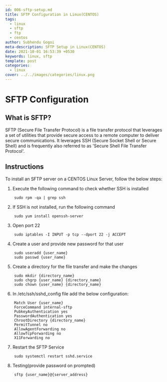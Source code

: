 ```yaml
---
id: 006-sftp-setup.md
title: SFTP Configuration in Linux(CENTOS)
tags:
  - linux
  - sftp
  - ftp
  - centos
author: Subhendu Gogoi
meta-description: SFTP Setup in Linux(CENTOS)
date: 2021-10-01 16:53:39 +0530
keywords: linux, sftp
template: post
categories:
  - linux
cover: ../../images/categories/linux.png
---
```


# SFTP Configuration

## What is SFTP?

SFTP (Secure File Transfer Protocol) is a file transfer protocol that leverages a set of utilities that provide secure access to a remote computer to deliver secure communications. It leverages SSH (Secure Socket Shell or Secure Shell) and is frequently also referred to as 'Secure Shell File Transfer Protocol'.

## Instructions

To install an SFTP server on a CENTOS Linux Server, follow the below steps:
1. Execute the following command to check whether SSH is installed
```
    sudo rpm -qa | grep ssh
```

2. If SSH is not installed, run the following command
```
    sudo yum install openssh-server
```

3. Open port 22
```
    sudo iptables -I INPUT -p tcp --dport 22 -j ACCEPT
```

4. Create a user and provide new password for that user
```
    sudo useradd {user_name}
    sudo passwd {user_name}
```

5. Create a directory for the file transfer and make the changes
```
    sudo mkdir {directory_name}
    sudo chgrp {user_name} {directory_name}
    sudo chown {user_name} {directory_name}
```

6. In /etc/ssh/sshd_config file add the below configuration:
```
    Match User {user_name}
    ForceCommand internal-sftp
    PubkeyAuthentication yes
    PasswordAuthentication yes
    ChrootDirectory {directory_name}
    PermitTunnel no
    AllowAgentForwarding no
    AllowTcpForwarding no
    X11Forwarding no
```

7. Restart the SFTP Service
```
    sudo systemctl restart sshd.service
```

8. Testing(provide password on prompted)
```
    sftp {user_name}@{server_address}
```
